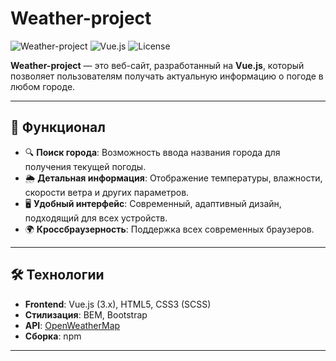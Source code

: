 # Weather-project

![Weather-project](https://img.shields.io/badge/Version-1.0.0-blue) ![Vue.js](https://img.shields.io/badge/Vue.js-%5E3.0-green) ![License](https://img.shields.io/badge/License-MIT-lightgrey)

**Weather-project** — это веб-сайт, разработанный на **Vue.js**, который позволяет пользователям получать актуальную информацию о погоде в любом городе.

---

## 🚀 Функционал

- 🔍 **Поиск города**: Возможность ввода названия города для получения текущей погоды.
- 🌦️ **Детальная информация**: Отображение температуры, влажности, скорости ветра и других параметров.
- 🖥️ **Удобный интерфейс**: Современный, адаптивный дизайн, подходящий для всех устройств.
- 🌍 **Кроссбраузерность**: Поддержка всех современных браузеров.

---

## 🛠️ Технологии

- **Frontend**: Vue.js (3.x), HTML5, CSS3 (SCSS)
- **Стилизация**: BEM, Bootstrap
- **API**: [OpenWeatherMap](https://openweathermap.org/api)
- **Сборка**: npm

---
